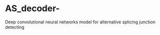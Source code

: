 # AS_decoder-
Deep convolutional neural networks model for alternative splicing junction detecting 
